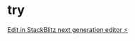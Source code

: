 # try

[Edit in StackBlitz next generation editor ⚡️](https://stackblitz.com/~/github.com/IamVigneshk/try)